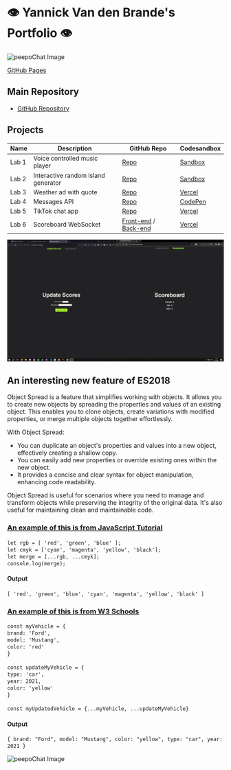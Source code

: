 # 👁️ Yannick Van den Brande's Portfolio 👁️

![peepoChat Image](https://cdn.7tv.app/emote/63438a743d1bc89e0ff9e400/4x.webp)

[GitHub Pages](https://nanioy.github.io/)

## Main Repository
- [GitHub Repository](https://github.com/NANIOY/DEV5-lab-portfolio)

## Projects

| **Name** | **Description**                     | **GitHub Repo**                                                                                     | **Codesandbox**                                  |
| -------- | ----------------------------------- | --------------------------------------------------------------------------------------------------- | ------------------------------------------------ |
| Lab 1    | Voice controlled music player       | [Repo](https://github.com/Nvnchi/lab1)                                                              | [Sandbox](https://l4x4v6.csb.app/)               |
| Lab 2    | Interactive random island generator | [Repo](https://github.com/NANIOY/lab2)                                                              | [Sandbox](https://jc48r3.csb.app/)               |
| Lab 3    | Weather ad with quote               | [Repo](https://github.com/NANIOY/lab3)                                                              | [Vercel](https://lab3-eosin-iota.vercel.app/)    |
| Lab 4    | Messages API                        | [Repo](https://github.com/NANIOY/lab4)                                                              | [CodePen](https://codepen.io/NanioY/pen/mdvEzEN) |
| Lab 5    | TikTok chat app                     | [Repo](https://github.com/NANIOY/lab5)                                                              | [Vercel](https://lab5-ten.vercel.app/)           |
| Lab 6    | Scoreboard WebSocket                | [Front-end](https://github.com/NANIOY/lab6-FRONT) / [Back-end](https://github.com/NANIOY/lab6-BACK) | [Vercel](https://lab6-front.vercel.app/)         |

![lab6](lab6-gif.gif)

## An interesting new feature of ES2018
Object Spread is a feature that simplifies working with objects. It allows you to create new objects by spreading the properties and values of an existing object. This enables you to clone objects, create variations with modified properties, or merge multiple objects together effortlessly.

With Object Spread:
- You can duplicate an object's properties and values into a new object, effectively creating a shallow copy.
- You can easily add new properties or override existing ones within the new object.
- It provides a concise and clear syntax for object manipulation, enhancing code readability.

Object Spread is useful for scenarios where you need to manage and transform objects while preserving the integrity of the original data. It's also useful for maintaining clean and maintainable code.

### [An example of this is from JavaScript Tutorial](https://www.javascripttutorial.net/es-next/javascript-object-spread/)

    let rgb = [ 'red', 'green', 'blue' ];
    let cmyk = ['cyan', 'magenta', 'yellow', 'black'];
    let merge = [...rgb, ...cmyk];
    console.log(merge);
#### Output
    [ 'red', 'green', 'blue', 'cyan', 'magenta', 'yellow', 'black' ]

### [An example of this is from W3 Schools](https://www.w3schools.com/react/react_es6_spread.asp)

    const myVehicle = {
    brand: 'Ford',
    model: 'Mustang',
    color: 'red'
    }

    const updateMyVehicle = {
    type: 'car',
    year: 2021, 
    color: 'yellow'
    }

    const myUpdatedVehicle = {...myVehicle, ...updateMyVehicle}
#### Output
    { brand: "Ford", model: "Mustang", color: "yellow", type: "car", year: 2021 }


![peepoChat Image](https://cdn.7tv.app/emote/62ec1cfdd2e11183867d8c3b/4x.webp)
